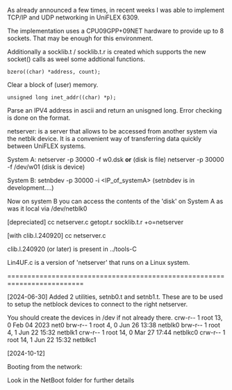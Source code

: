 
As already announced a few times, in recent weeks I was able to 
implement TCP/IP and UDP networking in UniFLEX 6309.

The implementation uses a CPU09GPP+09NET hardware to provide up
to 8 sockets. That may be enough for this environment.

Additionally a socklib.t / socklib.t.r is created which supports
the new socket() calls as weel some addtional functions.

    bzero((char) *address, count);

Clear a block of (user) memory.

    unsigned long inet_addr((char) *p);

Parse an IPV4 address in ascii and return an unisgned long.
Error checking is done on the format.


netserver: is a server that allows to be accessed from another system
via the netblk device. It is a convenient way of transferring data 
quickly between UniFLEX systems.

System A:
netserver -p 30000 -f w0.dsk    __or__      (disk is file)
netserver -p 30000 -f /dev/w01              (disk is device)

System B:
setnbdev -p 30000 -i <IP_of_systemA>        (setnbdev is in development....)

Now on system B you can access the contents of the 'disk'
on System A as was it local via /dev/netblk0

[depreciated] cc netserver.c getopt.r socklib.t.r +o=netserver 

[with clib.l.240920]   cc netserver.c

clib.l.240920 (or later) is present in ../tools-C

Lin4UF.c is a version of 'netserver' that runs on a Linux system.

=========================================================================

[2024-06-30]
Added 2 utilities, setnb0.t and setnb1.t. These are to be used to
setup the netblock devices to connect to the right netserver.

You should create the devices in /dev if not already there.
crw-r-- 1 root     13,  0 Feb 04  2023 net0
brw-r-- 1 root      4,  0 Jun 26 13:38 netblk0
brw-r-- 1 root      4,  1 Jun 22 15:32 netblk1
crw-r-- 1 root     14,  0 Mar 27 17:44 netblkc0
crw-r-- 1 root     14,  1 Jun 22 15:32 netblkc1


[2024-10-12]

Booting from the network:

Look in the NetBoot folder for further details

